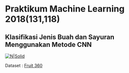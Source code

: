 # Praktikum Machine Learning 2018(131,118)
## Klasifikasi Jenis Buah dan Sayuran Menggunakan Metode CNN

[![N|Solid](https://www.gstatic.com/devrel-devsite/prod/vff7e8445fa7d53cc21534f5556b6a4ee6bfada97ce5d2ad049b51bab5c641518/tensorflow/images/lockup.svg)](https://nodesource.com/products/nsolid)

Dataset : [Fruit 360](https://www.kaggle.com/moltean/fruits)
